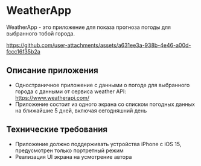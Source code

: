# WeatherApp

WeatherApp - это приложение для показа прогноза погоды для выбранного тобой города.

https://github.com/user-attachments/assets/a631ee3a-938b-4e46-a00d-fccc16f35b2a

## Описание приложения

- Одностраничное приложение с данными о погоде для выбранного города с данными от сервиса weather API: https://www.weatherapi.com/
- Приложение состоит из одного экрана со списком погодных данных на ближайшие 5 дней, включая сегодняшний день

## Технические требования

- Приложение должно поддерживать устройства iPhone с iOS 15, предусмотрен только портретный режим
- Реализация UI экрана на усмотрение автора

